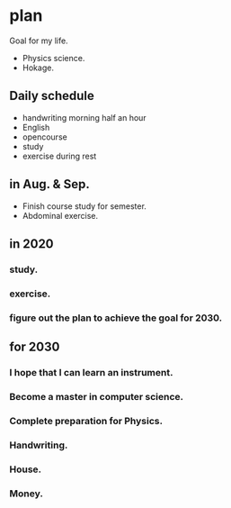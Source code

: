 # plan
Goal for my life.
- Physics science.
- Hokage.

## Daily schedule
- handwriting morning half an hour
- English
- opencourse
- study
- exercise during rest

## in Aug. & Sep.
- Finish course study for semester.
- Abdominal exercise.

## in 2020
### study.
### exercise.
### figure out the plan to achieve the goal for 2030.


## for 2030
### I hope that I can learn an instrument.

### Become a master in computer science.

### Complete preparation for Physics.

### Handwriting.

### House.

### Money. 
